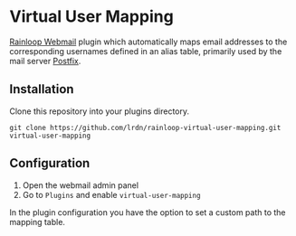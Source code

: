 Virtual User Mapping
====================

[Rainloop Webmail](https://github.com/rainloop/rainloop-webmail) plugin which automatically maps email addresses to the corresponding usernames defined in an alias table, primarily used by the mail server [Postfix](http://www.postfix.org).

Installation
------------

Clone this repository into your plugins directory.

```
git clone https://github.com/lrdn/rainloop-virtual-user-mapping.git virtual-user-mapping
```

Configuration
-------------

1. Open the webmail admin panel
2. Go to `Plugins` and enable `virtual-user-mapping`

In the plugin configuration you have the option to set a custom path to the mapping table.